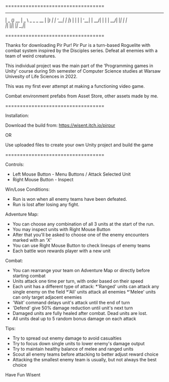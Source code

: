 ==================================
  ____  _        ____             
 |  _ \(_)_ __  |  _ \ _   _ _ __ 
 | |_) | | '__| | |_) | | | | '__|
 |  __/| | |    |  __/| |_| | |   
 |_|   |_|_|    |_|    \__,_|_|   
                           	  
==================================

Thanks for downloading Pir Pur!
Pir Pur is a turn-based Roguelite with combat system inspired by the Disciples series.
Defeat all enemies with a team of weird creatures.

This individual project was the main part of the 'Programming games in Unity' course
during 5th semester of Computer Science studies at Warsaw Univesity of Life Sciences in 2022.

This was my first ever attempt at making a functioning video game.

Combat environment prefabs from Asset Store, other assets made by me.

==================================

Installation:

Download the build from: https://wisent.itch.io/pirpur

OR

Use uploaded files to create your own Unity project and build the game

==================================

Controls:

- Left Mouse Button - Menu Buttons / Attack Selected Unit
- Right Mouse Button - Inspect


Win/Lose Conditions:

- Run is won when all enemy teams have been defeated.
- Run is lost after losing any fight.


Adventure Map:

- You can choose any combination of all 3 units at the start of the run.
- You may inspect units with Right Mouse Button
- After that you'll be asked to choose one of the enemy encounters marked with an 'X'
- You can use Right Mouse Button to check lineups of enemy teams
- Each battle won rewards player with a new unit


Combat:

- You can rearrange your team on Adventure Map or directly before starting combat
- Units attack one time per turn, with order based on their speed
- Each unit has a different type of attack:
	*'Ranged' units can attack any single enemy on the field
	*'All' units attack all enemies
	*'Melee' units can only target adjacent enemies
- 'Wait' command delays unit's attack until the end of turn
- 'Defend' give 50% damage reduction until unit's next turn
- Damaged units are fully healed after combat. Dead units are lost.
- All units deal up to 5 random bonus damage on each attack


Tips:

- Try to spread out enemy damage to avoid casualties
- Try to focus down single units to lower enemy's damage output
- Try to maintain healthy balance of melee and ranged units
- Scout all enemy teams before attacking to better adjust reward choice
- Attacking the smallest enemy team is usually, but not always the best choice

Have Fun
Wisent
